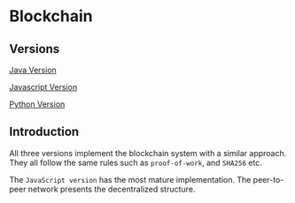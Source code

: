 # Blockchain

## Versions
[Java Version](https://github.com/PuChen7/blockchain_simulator/tree/master/blockchain-java)

[Javascript Version](https://github.com/PuChen7/blockchain_simulator/tree/master/blockchain-javascript)

[Python Version](https://github.com/PuChen7/blockchain_simulator/tree/master/blockchain_python)

## Introduction
All three versions implement the blockchain system with a similar approach. 
They all follow the same rules such as `proof-of-work`, and `SHA256` etc.

The `JavaScript version` has the most mature implementation. The peer-to-peer network presents the decentralized structure. 
